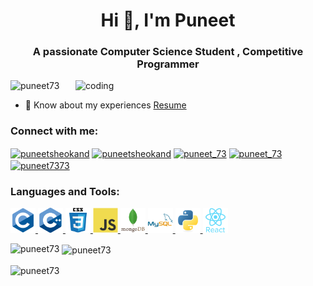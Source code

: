 <h1 align="center">Hi 👋, I'm Puneet</h1>
<h3 align="center">A passionate Computer Science Student , Competitive Programmer</h3>

<img align = "right" alt="coding" width = "400" src = "https://user-images.githubusercontent.com/55389276/140866485-8fb1c876-9a8f-4d6a-98dc-08c4981eaf70.gif">
<p align="left"> <img src="https://komarev.com/ghpvc/?username=puneet73&label=Profile%20views&color=0e75b6&style=flat" alt="puneet73" /> </p>

- 📄 Know about my experiences [Resume](https://www.linkedin.com/safety/go?url=https%3A%2F%2Fdrive.google.com%2Ffile%2Fd%2F145mXknxbz3Yi3qCTFPWZSueEhc-l3iNv%2Fview%3Fusp%3Dsharing&trk=flagship-messaging-web&messageThreadUrn=urn%3Ali%3AmessagingThread%3A2-Yzc5NWZiMWMtNmE0OS00YTczLWI3NTQtZGVkNjVhMmJmNDk3XzAxMA%3D%3D&lipi=urn%3Ali%3Apage%3Ad_flagship3_messaging_conversation_detail%3BYS2JgOSqTSCiHfh4liX%2Feg%3D%3D)

<h3 align="left">Connect with me:</h3>
<p align="left">
<a href="https://linkedin.com/in/puneetsheokand" target="blank"><img align="center" src="https://raw.githubusercontent.com/rahuldkjain/github-profile-readme-generator/master/src/images/icons/Social/linked-in-alt.svg" alt="puneetsheokand" height="30" width="40" /></a>
<a href="https://instagram.com/puneetsheokand" target="blank"><img align="center" src="https://raw.githubusercontent.com/rahuldkjain/github-profile-readme-generator/master/src/images/icons/Social/instagram.svg" alt="puneetsheokand" height="30" width="40" /></a>
<a href="https://www.codechef.com/users/puneet_73" target="blank"><img align="center" src="https://cdn.jsdelivr.net/npm/simple-icons@3.1.0/icons/codechef.svg" alt="puneet_73" height="30" width="40" /></a>
<a href="https://codeforces.com/profile/puneet_73" target="blank"><img align="center" src="https://raw.githubusercontent.com/rahuldkjain/github-profile-readme-generator/master/src/images/icons/Social/codeforces.svg" alt="puneet_73" height="30" width="40" /></a>
<a href="https://www.leetcode.com/puneet7373" target="blank"><img align="center" src="https://raw.githubusercontent.com/rahuldkjain/github-profile-readme-generator/master/src/images/icons/Social/leet-code.svg" alt="puneet7373" height="30" width="40" /></a>
</p>

<h3 align="left">Languages and Tools:</h3>
<p align="left"> <a href="https://www.cprogramming.com/" target="_blank" rel="noreferrer"> <img src="https://raw.githubusercontent.com/devicons/devicon/master/icons/c/c-original.svg" alt="c" width="40" height="40"/> </a> <a href="https://www.w3schools.com/cpp/" target="_blank" rel="noreferrer"> <img src="https://raw.githubusercontent.com/devicons/devicon/master/icons/cplusplus/cplusplus-original.svg" alt="cplusplus" width="40" height="40"/> </a> <a href="https://www.w3schools.com/css/" target="_blank" rel="noreferrer"> <img src="https://raw.githubusercontent.com/devicons/devicon/master/icons/css3/css3-original-wordmark.svg" alt="css3" width="40" height="40"/> </a> <a href="https://developer.mozilla.org/en-US/docs/Web/JavaScript" target="_blank" rel="noreferrer"> <img src="https://raw.githubusercontent.com/devicons/devicon/master/icons/javascript/javascript-original.svg" alt="javascript" width="40" height="40"/> </a> <a href="https://www.mongodb.com/" target="_blank" rel="noreferrer"> <img src="https://raw.githubusercontent.com/devicons/devicon/master/icons/mongodb/mongodb-original-wordmark.svg" alt="mongodb" width="40" height="40"/> </a> <a href="https://www.mysql.com/" target="_blank" rel="noreferrer"> <img src="https://raw.githubusercontent.com/devicons/devicon/master/icons/mysql/mysql-original-wordmark.svg" alt="mysql" width="40" height="40"/> </a> <a href="https://www.python.org" target="_blank" rel="noreferrer"> <img src="https://raw.githubusercontent.com/devicons/devicon/master/icons/python/python-original.svg" alt="python" width="40" height="40"/> </a> <a href="https://reactjs.org/" target="_blank" rel="noreferrer"> <img src="https://raw.githubusercontent.com/devicons/devicon/master/icons/react/react-original-wordmark.svg" alt="react" width="40" height="40"/> </a> </p>

<p><img align="left" src="https://github-readme-stats.vercel.app/api/top-langs?username=puneet73&show_icons=true&locale=en&layout=compact" alt="puneet73" /></p>

<p>&nbsp;<img align="center" src="https://github-readme-stats.vercel.app/api?username=puneet73&show_icons=true&locale=en" alt="puneet73" /></p>

<p><img align="center" src="https://github-readme-streak-stats.herokuapp.com/?user=puneet73&" alt="puneet73" /></p>
